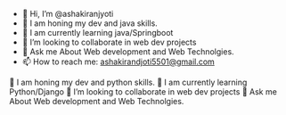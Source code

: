 - 👋 Hi, I’m @ashakiranjyoti
- 🔭 I am honing my dev and java skills.
- 🌱 I am currently learning java/Springboot 
- 👯 I’m looking to collaborate in web dev projects
- 💬 Ask me About Web development and Web Technolgies.
- 📫 How to reach me: ashakirandjoti5501@gmail.com

<!---
ashakiranjyoti/ashakiranjyoti is a ✨ special ✨ repository because its `README.md` (this file) appears on your GitHub profile.
You can click the Preview link to take a look at your changes.
--->


🔭 I am honing my dev and python skills.
🌱 I am currently learning Python/Django
👯 I’m looking to collaborate in web dev projects
💬 Ask me About Web development and Web Technolgies.
